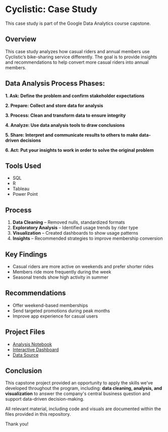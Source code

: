 # Cyclistic: Case Study
This case study is part of the Google Data Analytics course capstone.


## Overview
This case study analyzes how casual riders and annual members use Cyclistic’s bike-sharing service differently. The goal is to provide insights and recommendations to help convert more casual riders into annual members.

## Data Analysis Process Phases:

**1. Ask: Define the problem and confirm stakeholder expectations**

**2. Prepare: Collect and store data for analysis**

**3. Process: Clean and transform data to ensure integrity**

**4. Analyze: Use data analysis tools to draw conclusions**

**5. Share: Interpret and communicate results to others to make data-driven decisions**

**6. Act: Put your insights to work in order to solve the original problem**

## Tools Used
- SQL
- R 
- Tableau
- Power Point

## Process
1. **Data Cleaning** – Removed nulls, standardized formats
2. **Exploratory Analysis** – Identified usage trends by rider type
3. **Visualization** – Created dashboards to show usage patterns
4. **Insights** – Recommended strategies to improve membership conversion

## Key Findings
- Casual riders are more active on weekends and prefer shorter rides
- Members ride more frequently during the week
- Seasonal trends show high activity in summer

## Recommendations
- Offer weekend-based memberships
- Send targeted promotions during peak months
- Improve app experience for casual users

## Project Files
- [Analysis Notebook](https://github.com/aliceportes/Case-Study-How-does-a-bike-share-navigate-speedy-success/blob/main/Cyclistic%20Case%20Study%20Capstone.Rmd)
- [Interactive Dashboard](link-to-dashboard)
- [Data Source](https://divvy-tripdata.s3.amazonaws.com/index.html) 


## Conclusion
This capstone project provided an opportunity to apply the skills we've developed throughout the program, including: **data cleaning, analysis, and visualization**  to answer the company's central business question and support data-driven decision-making.

All relevant material, including code and visuals are documented within the files provided in this repository.

Thank you!
